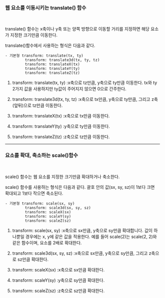 ### 웹 요소를 이동시키는 translate() 함수

<br>

translate() 함수는 x축이나 y축 또는 양쪽 방향으로 이동할 거리를 지정하면 해당 요소가 지정한 크기만큼 이동한다.

translate()함수에서 사용하는 형식은 다음과 같다.

    - 기본형 transform: translate(tx, ty)
             transform: translate3d(tx, ty, tz)
             transform: translateX(tx)
             transform: translateY(ty)
             transform: translateZ(tz) 


1) transform: translate(tx, ty)
:x축으로 tz만큼, y축으로 ty만큼 이동한다. tx와 ty 2가지 값을 사용하지만 ty값이 주어지지 않으면 0으로 간주한다.

2) transform: translate3d(tx, ty, tz)
:x축으로 tx만큼, y축으로 ty만큼, 그리고 z축(앞뒤)으로 tz만큼 이동한다.

3) transform: translateX(tx)
:x축으로 tx만큼 이동한다.

4) transform: translateY(ty)
:y축으로 ty만큼 이동한다.

5) transform: translateZ(tz)
:z축으로 tz만큼 이동한다.

***
### 요소를 확대, 축소하는 scale()함수

<br>

scale() 함수는 웹 요소를 지정한 크기만큼 확대하거나 축소한다.

scale() 함수를 사용하는 형식은 다음과 같다. 괄호 안의 값(sx, sy, sz)이 1보다 크면 확대되고 1보다 작으면 축소된다.

    - 기본형 transform: scale(sx, sy)
             transform: scale3d(sx, sy, sz)
             transform: scaleX(sx)
             transform: scaleY(sy)
             transform: scaleZ(sz)

1) transform: scale(sx, sy)
:x축으로 sx만큼, y축으로 sy만큼 확대합니다. 값이 하나뿐일 경우에는 x, y에 같은 값을 적용한다. 예를 들어 scale(2)는 scale(2, 2)와 같은 함수이며, 요소를 2배로 확대한다.

2) transform: scale3d(sx, sy, sz)
:x축으로 sx만큼, y축으로 sy만큼, 그리고 z축으로 sz만큼 확대한다.

3) transform: scaleX(sx)
:x축으로 sx만큼 확대한다.

4) transform: scaleY(sy)
:y축으로 sy만큼 확대한다.

5) transform: scaleZ(sz)
:z축으로 sz만큼 확대한다.